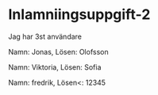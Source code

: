 # Inlamniingsuppgift-2

Jag har 3st användare

Namn: Jonas,
Lösen: Olofsson

Namn: Viktoria,
Lösen: Sofia

Namn: fredrik,
Lösen<: 12345
